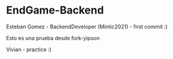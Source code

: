 
# EndGame-Backend

Esteban Gomez - BackendDeveloper (Mintic2021) - first commit :)

Esto es una prueba desde fork-yipson

Vivian - practice :)


